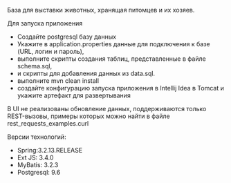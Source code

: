 База для выставки животных, хранящая питомцев и их хозяев. 

Для запуска приложения 
- Создайте postgresql базу данных
- Укажите в application.properties данные для подключения к базе (URL, логин и пароль), 
- выполните скрипты создания таблиц, представленные в файле schema.sql,
- и скрипты для добавления данных из data.sql.
- выполните mvn clean install
- создайте конфигурацию запуска приложения в Intellij Idea в Tomcat и укажите артефакт для развертывания

В UI не реализованы обновление данных, поддерживаются только REST-вызовы, примеры которых можно найти в файле rest_requests_examples.curl

Версии технологий:
- Spring:3.2.13.RELEASE
- Ext JS: 3.4.0
- MyBatis: 3.2.3
- Postgresql: 9.6
